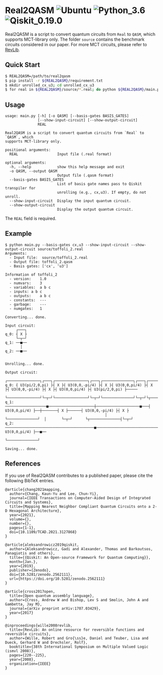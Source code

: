 # Real2QASM ![Ubuntu](https://shields.io/badge/Ubuntu-16.04-orange) ![Python_3.6](https://shields.io/badge/Python-3.6-blue) ![Qiskit_0.19.0](https://shields.io/badge/Qiskit-0.19.0-blueviolet)

Real2QASM is a script to convert quantum circuits from `Real` to `QASM`, which supports MCT-library only. The folder `source` contains the benchmark circuits considered in our paper. For more MCT circuits, please refer to [RevLib](http://www.informatik.uni-bremen.de/rev_lib/realizations.php?lib=1).

## Quick Start

```bash
$ REAL2QASM=/path/to/real2qasm
$ pip install -r ${REAL2QASM}/requirement.txt
$ mkdir unrolled_cx_u3; cd unrolled_cx_u3
$ for real in ${REAL2QASM}/source/*.real; do python ${REAL2QASM}/main.py --basis-gates cx,u3 ${real}; done
```

## Usage

```
usage: main.py [-h] [-o QASM] [--basis-gates BASIS_GATES]
               [--show-input-circuit] [--show-output-circuit]
               REAL

Real2QASM is a script to convert quantum circuits from `Real` to `QASM`, which
supports MCT-library only.

positional arguments:
  REAL                  Input file (.real format)

optional arguments:
  -h, --help            show this help message and exit
  -o QASM, --output QASM
                        Output file (.qasm format)
  --basis-gates BASIS_GATES
                        List of basis gate names pass to Qiskit transpiler for
                        unrolling (e.g., cx,u3). If empty, do not unroll.
  --show-input-circuit  Display the input quantum circuit.
  --show-output-circuit
                        Display the output quantum circuit.
```

The `REAL` field is required.

## Example

```
$ python main.py --basis-gates cx,u3 --show-input-circuit --show-output-circuit source/toffoli_2.real
Arguments:
  - Input file:  source/toffoli_2.real
  - Output file: toffoli_2.qasm
  - Basis gates: ['cx', 'u3']

Information of toffoli_2
  - version:	1.0
  - numvars:	3
  - variables:	a b c
  - inputs:	a b c
  - outputs:	a b c
  - constants:	---
  - garbage:	---
  - numgates:	1

Converting... done.

Input circuit:
     ┌───┐
q_0: ┤ X ├
     └─┬─┘
q_1: ──■──
       │  
q_2: ──■──
          

Unrolling... done.

Output circuit:
     ┌───────────────┐┌───┐┌───────────────┐┌───┐┌──────────────┐┌───┐┌───────────────┐┌───┐┌──────────────┐┌───────────────┐     
q_0: ┤ U3(pi/2,0,pi) ├┤ X ├┤ U3(0,0,-pi/4) ├┤ X ├┤ U3(0,0,pi/4) ├┤ X ├┤ U3(0,0,-pi/4) ├┤ X ├┤ U3(0,0,pi/4) ├┤ U3(pi/2,0,pi) ├─────
     └───────────────┘└─┬─┘└───────────────┘└─┬─┘└──────────────┘└─┬─┘└┬──────────────┤└─┬─┘└────┬───┬─────┘├───────────────┤┌───┐
q_1: ───────────────────■─────────────────────┼────────────────────■───┤ U3(0,0,pi/4) ├──┼───────┤ X ├──────┤ U3(0,0,-pi/4) ├┤ X ├
                                              │                        └──────────────┘  │       └─┬─┘      └┬──────────────┤└─┬─┘
q_2: ─────────────────────────────────────────■──────────────────────────────────────────■─────────■─────────┤ U3(0,0,pi/4) ├──■──
                                                                                                             └──────────────┘     

Saving... done.
```

## References

If you use of Real2QASM contributes to a published paper, please cite the following BibTeX entries.

```
@article{chang2021mapping,
  author={Chang, Kaun-Yu and Lee, Chun-Yi},
  journal={IEEE Transactions on Computer-Aided Design of Integrated Circuits and Systems}, 
  title={Mapping Nearest Neighbor Compliant Quantum Circuits onto a 2-D Hexagonal Architecture}, 
  year={2021},
  volume={},
  number={},
  pages={1-1},
  doi={10.1109/TCAD.2021.3127868}
}

@article{aleksandrowicz2019qiskit,
  author={Aleksandrowicz, Gadi and Alexander, Thomas and Barkoutsos, Panagiotis and others},
  title={{Qiskit: An Open-source Framework for Quantum Computing}},
  month={Jan.},
  year={2019},
  publisher={Zenodo},
  doi={10.5281/zenodo.2562111},
  url={https://doi.org/10.5281/zenodo.2562111}
}

@article{cross2017open,
  title={Open quantum assembly language},
  author={Cross, Andrew W and Bishop, Lev S and Smolin, John A and Gambetta, Jay M},
  journal={arXiv preprint arXiv:1707.03429},
  year={2017}
}

@inproceedings{wille2008revlib,
  title={RevLib: An online resource for reversible functions and reversible circuits},
  author={Wille, Robert and Gro{\ss}e, Daniel and Teuber, Lisa and Dueck, Gerhard W and Drechsler, Rolf},
  booktitle={38th International Symposium on Multiple Valued Logic (ismvl 2008)},
  pages={220--225},
  year={2008},
  organization={IEEE}
}
```
